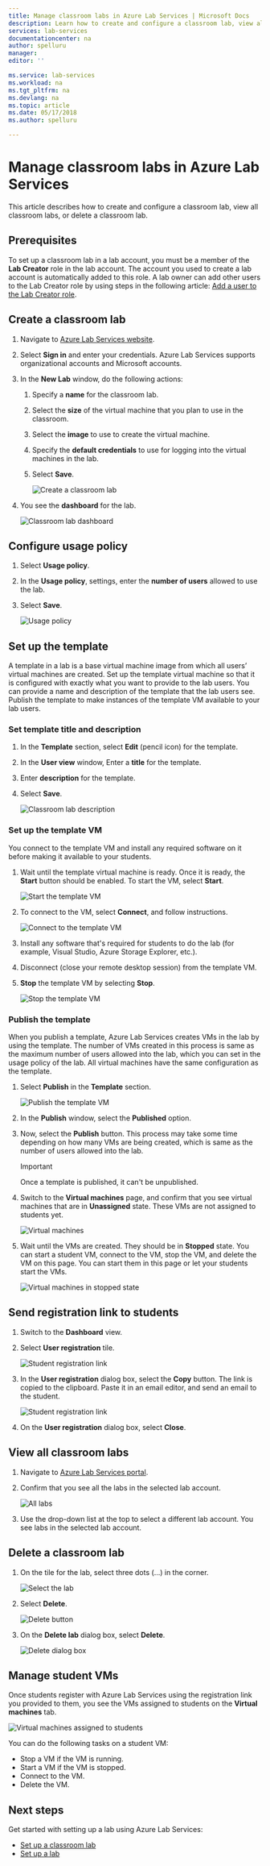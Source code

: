 ```yaml
---
title: Manage classroom labs in Azure Lab Services | Microsoft Docs
description: Learn how to create and configure a classroom lab, view all the classroom labs, shre the registration link with a lab user, or delete a lab. 
services: lab-services
documentationcenter: na
author: spelluru
manager: 
editor: ''

ms.service: lab-services
ms.workload: na
ms.tgt_pltfrm: na
ms.devlang: na
ms.topic: article
ms.date: 05/17/2018
ms.author: spelluru

---
```

# Manage classroom labs in Azure Lab Services 
This article describes how to create and configure a classroom lab, view all classroom labs, or delete a classroom lab.

## Prerequisites
To set up a classroom lab in a lab account, you must be a member of the **Lab Creator** role in the lab account. The account you used to create a lab account is automatically added to this role. A lab owner can add other users to the Lab Creator role by using steps in the following article: [Add a user to the Lab Creator role](tutorial-setup-lab-account.md#add-a-user-to-the-lab-creator-role).

## Create a classroom lab

1. Navigate to [Azure Lab Services website](https://labs.azure.com).
2. Select **Sign in** and enter your credentials. Azure Lab Services supports organizational accounts and Microsoft accounts.
3. In the **New Lab** window, do the following actions: 
    1. Specify a **name** for the classroom lab. 
    2. Select the **size** of the virtual machine that you plan to use in the classroom.
    3. Select the **image** to use to create the virtual machine.
    4. Specify the **default credentials** to use for logging into the virtual machines in the lab.
    7. Select **Save**.

        ![Create a classroom lab](../media/how-to-manage-classroom-labs/new-lab-window.png)
1. You see the **dashboard** for the lab. 
    
    ![Classroom lab dashboard](../media/how-to-manage-classroom-labs/classroom-lab-home-page.png)

## Configure usage policy

1. Select **Usage policy**. 
2. In the **Usage policy**, settings, enter the **number of users** allowed to use the lab.
3. Select **Save**. 

    ![Usage policy](../media/how-to-manage-classroom-labs/usage-policy-settings.png)

## Set up the template
A template in a lab is a base virtual machine image from which all users’ virtual machines are created. Set up the template virtual machine so that it is configured with exactly what you want to provide to the lab users. You can provide a name and description of the template that the lab users see. Publish the template to make instances of the template VM available to your lab users.  

### Set template title and description
1. In the **Template** section, select **Edit** (pencil icon) for the template. 
2. In the **User view** window, Enter a **title** for the template.
3. Enter **description** for the template.
4. Select **Save**.

    ![Classroom lab description](../media/how-to-manage-classroom-labs/lab-description.png)

### Set up the template VM
 You connect to the template VM and install any required software on it before making it available to your students. 

1. Wait until the template virtual machine is ready. Once it is ready, the **Start** button should be enabled. To start the VM, select **Start**.

    ![Start the template VM](../media/tutorial-setup-classroom-lab/start-template-vm.png)
1. To connect to the VM, select **Connect**, and follow instructions. 

    ![Connect to the template VM](../media/tutorial-setup-classroom-lab/connect-template-vm.png)
1. Install any software that's required for students to do the lab (for example, Visual Studio, Azure Storage Explorer, etc.). 
2. Disconnect (close your remote desktop session) from the template VM. 
3. **Stop** the template VM by selecting **Stop**. 

    ![Stop the template VM](../media/tutorial-setup-classroom-lab/stop-template-vm.png)


### Publish the template 
When you publish a template, Azure Lab Services creates VMs in the lab by using the template. The number of VMs created in this process is same as the maximum number of users allowed into the lab, which you can set in the usage policy of the lab. All virtual machines have the same configuration as the template. 

1. Select **Publish** in the **Template** section. 

    ![Publish the template VM](../media/tutorial-setup-classroom-lab/public-access.png)
1. In the **Publish** window, select the **Published** option. 
2. Now, select the **Publish** button. This process may take some time depending on how many VMs are being created, which is same as the number of users allowed into the lab.
    
    > [!IMPORTANT]
    > Once a template is published, it can't be unpublished. 
4. Switch to the **Virtual machines** page, and confirm that you see virtual machines that are in **Unassigned** state. These VMs are not assigned to students yet. 

    ![Virtual machines](../media/tutorial-setup-classroom-lab/virtual-machines.png)
5. Wait until the VMs are created. They should be in **Stopped** state. You can start a student VM, connect to the VM, stop the VM, and delete the VM on this page. You can start them in this page or let your students start the VMs. 

    ![Virtual machines in stopped state](../media/tutorial-setup-classroom-lab/virtual-machines-stopped.png)


## Send registration link to students

1. Switch to the **Dashboard** view. 
2. Select **User registration** tile.

    ![Student registration link](../media/tutorial-setup-classroom-lab/dashboard-user-registration-link.png)
1. In the **User registration** dialog box, select the **Copy** button. The link is copied to the clipboard. Paste it in an email editor, and send an email to the student. 

    ![Student registration link](../media/tutorial-setup-classroom-lab/registration-link.png)
2. On the **User registration** dialog box, select **Close**. 

## View all classroom labs
1. Navigate to [Azure Lab Services portal](https://labs.azure.com).
2. Confirm that you see all the labs in the selected lab account. 

    ![All labs](../media/how-to-manage-classroom-labs/all-labs.png)
3. Use the drop-down list at the top to select a different lab account. You see labs in the selected lab account. 

## Delete a classroom lab
1. On the tile for the lab, select three dots (...) in the corner. 

    ![Select the lab](../media/how-to-manage-classroom-labs/select-three-dots.png)
2. Select **Delete**. 

    ![Delete button](../media/how-to-manage-classroom-labs/delete-button.png)
3. On the **Delete lab** dialog box, select **Delete**. 

    ![Delete dialog box](../media/how-to-manage-classroom-labs/delete-lab-dialog-box.png)
 
## Manage student VMs
Once students register with Azure Lab Services using the registration link you provided to them, you see the VMs assigned to students on the **Virtual machines** tab. 

![Virtual machines assigned to students](../media/how-to-manage-classroom-labs/virtual-machines-students.png)

You can do the following tasks on a student VM: 

- Stop a VM if the VM is running. 
- Start a VM if the VM is stopped. 
- Connect to the VM. 
- Delete the VM. 

## Next steps
Get started with setting up a lab using Azure Lab Services:

- [Set up a classroom lab](how-to-manage-classroom-labs.md)
- [Set up a lab](../tutorial-create-custom-lab.md)
